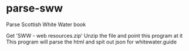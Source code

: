 # parse-sww
Parse Scottish White Water book

Get 'SWW - web resources.zip'
Unzip the file and point this program at it
This program will parse the html and spit out json for whitewater.guide
